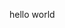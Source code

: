 <!--
 * @Author: BDFD
 * @Date: 2022-01-08 01:43:04
 * @LastEditTime: 2022-01-08 01:43:04
 * @LastEditors: BDFD
 * @Description:
 * @FilePath: \1stProject\test.md
-->

hello world
